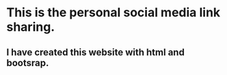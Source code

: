 # This is the personal social media link sharing.
## I have created this website with html and bootsrap.

